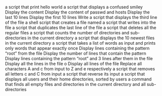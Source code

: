 a script that print hello world
a script that displays a confused smiley
Display the content
Display the content of passwd and hosts
Display the last 10 lines
Display the first 10 lines
Write a script that displays the third line of the file
a shell script that creates a file named
a script that writes into the file
a script that duplicates the last line of the file
a script that deletes all the regular files
 a script that counts the number of directories and sub-directories in the current directory
a script that displays the 10 newest files in the current directory
a script that takes a list of words as input and prints only words that appear exactly once
Display lines containing the pattern “root” from the file
Display the number of lines that contain the pattern
Display lines containing the pattern “root” and 3 lines after them in the file
Display all the lines in the file
o Display all lines of the file
Replace all characters A and c from input to Z and e respectively
a script that removes all letters c and C from input
a script that reverse its input
a script that displays all users and their home directories, sorted by users
 a command that finds all empty files and directories in the current directory and all sub-directories
